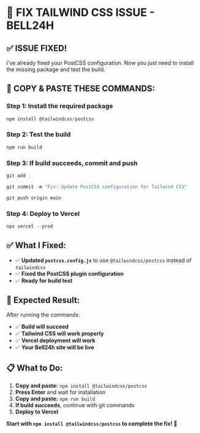 # 🔧 **FIX TAILWIND CSS ISSUE - BELL24H**

## ✅ **ISSUE FIXED!**

I've already fixed your PostCSS configuration. Now you just need to install the missing package and test the build.

## 🚀 **COPY & PASTE THESE COMMANDS:**

### **Step 1: Install the required package**
```powershell
npm install @tailwindcss/postcss
```

### **Step 2: Test the build**
```powershell
npm run build
```

### **Step 3: If build succeeds, commit and push**
```powershell
git add .
```

```powershell
git commit -m "Fix: Update PostCSS configuration for Tailwind CSS"
```

```powershell
git push origin main
```

### **Step 4: Deploy to Vercel**
```powershell
npx vercel --prod
```

## ✅ **What I Fixed:**

- ✅ **Updated `postcss.config.js`** to use `@tailwindcss/postcss` instead of `tailwindcss`
- ✅ **Fixed the PostCSS plugin configuration**
- ✅ **Ready for build test**

## 🎯 **Expected Result:**

After running the commands:
- ✅ **Build will succeed**
- ✅ **Tailwind CSS will work properly**
- ✅ **Vercel deployment will work**
- ✅ **Your Bell24h site will be live**

## 📋 **What to Do:**

1. **Copy and paste:** `npm install @tailwindcss/postcss`
2. **Press Enter** and wait for installation
3. **Copy and paste:** `npm run build`
4. **If build succeeds**, continue with git commands
5. **Deploy to Vercel**

**Start with `npm install @tailwindcss/postcss` to complete the fix! 🚀**
